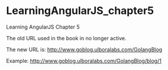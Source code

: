 # LearningAngularJS_chapter5
Learning AngularJS Chapter 5

The old URL used in the book in no longer active.

The new URL is: http://www.goblog.ulboralabs.com/GolangBlog

Example: http://www.goblog.ulboralabs.com/GolangBlog/blog/1
